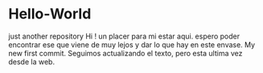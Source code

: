 # Hello-World
just another repository
Hi ! un placer para mi estar aqui. espero poder encontrar ese que viene de muy lejos y dar lo que hay en este envase.
My new first commit.
Seguimos actualizando el texto, pero esta ultima vez desde la web.
